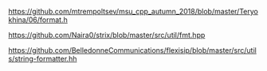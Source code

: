 https://github.com/mtrempoltsev/msu_cpp_autumn_2018/blob/master/Teryokhina/06/format.h

https://github.com/Naira0/strix/blob/master/src/util/fmt.hpp

https://github.com/BelledonneCommunications/flexisip/blob/master/src/utils/string-formatter.hh

